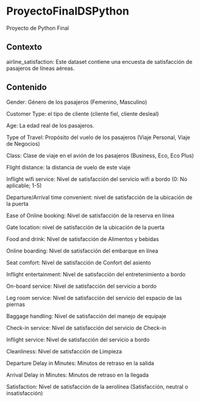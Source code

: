 # ProyectoFinalDSPython
Proyecto de Python Final

## Contexto

airline_satisfaction: Este dataset contiene una encuesta de satisfacción de pasajeros de líneas aéreas.

## Contenido

Gender: Género de los pasajeros (Femenino, Masculino)

Customer Type: el tipo de cliente (cliente fiel, cliente desleal)

Age: La edad real de los pasajeros.

Type of Travel: Propósito del vuelo de los pasajeros (Viaje Personal, Viaje de Negocios)

Class: Clase de viaje en el avión de los pasajeros (Business, Eco, Eco Plus)

Flight distance: la distancia de vuelo de este viaje

Inflight wifi service: Nivel de satisfacción del servicio wifi a bordo (0: No aplicable; 1-5)

Departure/Arrival time convenient: nivel de satisfacción de la ubicación de la puerta

Ease of Online booking: Nivel de satisfacción de la reserva en línea

Gate location: nivel de satisfacción de la ubicación de la puerta

Food and drink: Nivel de satisfacción de Alimentos y bebidas

Online boarding: Nivel de satisfacción del embarque en línea

Seat comfort: Nivel de satisfacción de Confort del asiento

Inflight entertainment: Nivel de satisfacción del entretenimiento a bordo

On-board service: Nivel de satisfacción del servicio a bordo

Leg room service: Nivel de satisfacción del servicio del espacio de las piernas

Baggage handling: Nivel de satisfacción del manejo de equipaje

Check-in service: Nivel de satisfacción del servicio de Check-in

Inflight service: Nivel de satisfacción del servicio a bordo

Cleanliness: Nivel de satisfacción de Limpieza

Departure Delay in Minutes: Minutos de retraso en la salida

Arrival Delay in Minutes: Minutos de retraso en la llegada

Satisfaction: Nivel de satisfacción de la aerolínea (Satisfacción, neutral o insatisfacción)
